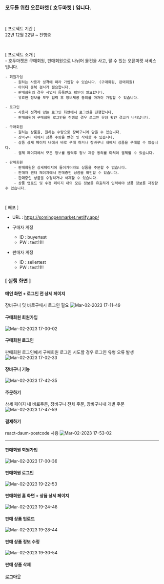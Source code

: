### 모두들 위한 오픈마켓 [ 호두마켓 ] 입니다.
<br>

[ 프로젝트 기간 ] <br>
    22년 12월 22일 ~ 진행중

<br>

[ 프로젝트 소개 ] <br>
    - 호두마켓은 구매회원, 판매회원으로 나뉘어 물건을 사고, 팔 수 있는 오픈마켓 서비스입니다.

    - 회원가입
        - 원하는 사용자 성격에 따라 가입할 수 있습니다. (구매회원, 판매회원)
        - 아이디 중복 검사가 필요합니다.
        - 판매회원의 경우 사업자 등록번호 확인이 필요합니다.
        - 유효한 정보를 모두 입력 후 정보제공 동의를 마쳐야 가입할 수 있습니다.
    
    - 로그인
        - 사용자 성격에 맞는 로그인 화면에서 로그인을 진행합니다. 
        - 판매회원이 구매회원 로그인을 진행할 경우 로그인 유형 확인 경고가 나타납니다.

    - 구매회원
        - 원하는 상품을, 원하는 수량으로 장바구니에 담을 수 있습니다.
        - 장바구니 내에서 상품 수량을 변경 및 삭제할 수 있습니다.
        - 상품 상세 페이지 내에서 바로 구매 하거나 장바구니 내에서 상품을 구매할 수 있습니다.
        - 결제 페이지에서 모든 정보를 입력후 정보 제공 동의를 마쳐야 결제할 수 있습니다.

    - 판매회원
        - 판매회원은 상세페이지에 들어가더라도 상품을 주문할 수 없습니다. 
        - 판매자 센터 페이지에서 판매중인 상품을 확인할 수 있습니다.
        - 판매중인 상품을 수정하거나 삭제할 수 있습니다.
        - 상품 업로드 및 수정 페이지 내의 모든 정보를 유효하게 입력해야 상품 정보를 저장할 수 있습니다.

<br>

[ 배포 ]
- URL : https://sominopenmarket.netlify.app/
- 구매자 계정 
    - ID : buyertest
    - PW : test11!!

- 판매자 계정
    - ID : sellertest
    - PW : test11!!

### [ 실행 화면 ]
#### 메인 화면 + 로그인 전 상세 페이지
장바구니 및 바로구매시 로그인 필요
![Mar-02-2023 17-11-49](https://user-images.githubusercontent.com/85738589/222374987-79e6cbe3-ddec-4410-b065-f138710c2303.gif)
#### 구매회원 회원가입
![Mar-02-2023 17-00-02](https://user-images.githubusercontent.com/85738589/222368203-3f6f5942-8d57-406d-9bbb-0305de3fb148.gif)

#### 구매회원 로그인
판매회원 로그인에서 구매회원 로그인 시도할 경우 로그인 유형 오류 발생
![Mar-02-2023 17-02-33](https://user-images.githubusercontent.com/85738589/222367778-f37afedc-9b0f-45a5-b0fd-9c1c0b349611.gif)
#### 장바구니 기능
![Mar-02-2023 17-42-35](https://user-images.githubusercontent.com/85738589/222376629-fab7cd1d-c4bf-4b11-a3a1-4c4a2524a489.gif)

#### 주문하기 
상세 페이지 내 바로주문, 장바구니 전체 주문, 장바구니내 개별 주문
![Mar-02-2023 17-47-59](https://user-images.githubusercontent.com/85738589/222378137-858421a1-f127-419b-a889-23bdb7e6120d.gif)

#### 결제하기
react-daum-postcode 사용
![Mar-02-2023 17-53-02](https://user-images.githubusercontent.com/85738589/222379337-77775cdb-3733-432f-9459-fb43dce962b8.gif)

<hr>

#### 판매회원 회원가입
![Mar-02-2023 17-00-36](https://user-images.githubusercontent.com/85738589/222368074-b8b9b90a-0bac-41ca-8aad-36b1bd983d71.gif)

#### 판매회원 로그인
![Mar-02-2023 19-22-53](https://user-images.githubusercontent.com/85738589/222401487-6e9295c1-e572-4060-9825-0b4dfa8a9b46.gif)


#### 판매회원 홈 화면 + 상품 상세 페이지
![Mar-02-2023 19-24-48](https://user-images.githubusercontent.com/85738589/222401935-81de14f1-b6b0-4ddc-ab60-993d51ec3f8d.gif)

#### 판매 상품 업로드
![Mar-02-2023 19-28-44](https://user-images.githubusercontent.com/85738589/222402870-5d930b25-4a44-412c-a072-74c09e98fa25.gif)

#### 판매 상품 정보 수정
![Mar-02-2023 19-30-54](https://user-images.githubusercontent.com/85738589/222403414-715be1af-a08e-4dd4-b977-6c2912f721ad.gif)

#### 판매 상품 삭제 

#### 로그아웃

